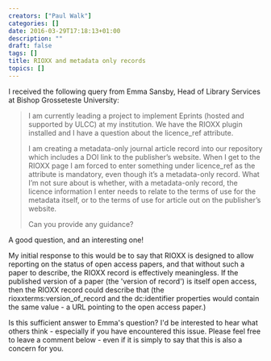 ```yaml
---
creators: ["Paul Walk"]
categories: []
date: 2016-03-29T17:18:13+01:00
description: ""
draft: false
tags: []
title: RIOXX and metadata only records
topics: []
---
```

I received the following query from Emma Sansby, Head of Library Services at Bishop Grosseteste University:

> I am currently leading a project to implement Eprints (hosted and supported by ULCC) at my institution.  We have the RIOXX plugin installed and I have a question about the licence_ref attribute.
> 
> I am creating a metadata-only journal article record into our repository which includes a DOI link to the publisher’s website.  When I get to the RIOXX page I am forced to enter something under licence_ref as the attribute is mandatory, even though it’s a metadata-only record.  What I’m not sure about is whether, with a metadata-only record, the licence information I enter needs to relate to the terms of use for the metadata itself, or to the terms of use for article out on the publisher’s website.
> 
> Can you provide any guidance?

A good question, and an interesting one!

My initial response to this would be to say that RIOXX is designed to allow reporting on the status of open access papers, and that without such a paper to describe, the RIOXX record is effectively meaningless. If the published version of a paper (the 'version of record') is itself open access, then the RIOXX record could describe that (the rioxxterms:version_of_record and the dc:identifier properties would contain the same value - a URL pointing to the open access paper.)

Is this sufficient answer to Emma's question? I'd be interested to hear what others think - especially if you have encountered this issue. Please feel free to leave a comment below - even if it is simply to say that this is also a concern for you.
